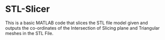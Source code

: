 # STL-Slicer
This is a basic MATLAB code that slices the STL file model given and outputs the co-ordinates of the Intersection of Slicing plane and Triangular meshes in the STL File.

